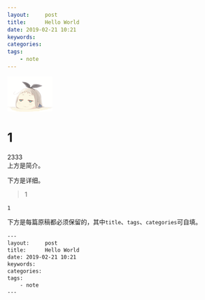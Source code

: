 ```yaml
---
layout:     post
title:      Hello World
date: 2019-02-21 10:21
keywords:
categories:
tags:
    - note
---
```


![](hello-world/01.png) 

# 1 

2333  
上方是简介。  
<!--more-->
下方是详细。  

> 1

```
1
```

下方是每篇原稿都必须保留的，其中`title`、`tags`、`categories`可自填。  
```
---
layout:     post
title:      Hello World
date: 2019-02-21 10:21
keywords:
categories:
tags:
    - note
---
```
